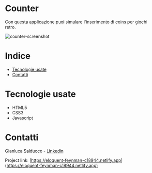 # Counter

Con questa applicazione puoi simulare l'inserimento  di coins per giochi retro.

![counter-screenshot](https://user-images.githubusercontent.com/84175834/155104700-e7743938-a629-4f85-a1ad-90edd73ca5a6.png)

# Indice

- [Tecnologie usate](#tecnologie-usate)
- [Contatti](#contatti)

# Tecnologie usate

* HTML5
* CSS3
* Javascript

# Contatti

Gianluca Salducco - [Linkedin](https://www.linkedin.com/in/gianluca-salducco-a4801522b/)


Project link: [https://eloquent-feynman-c18944.netlify.app](https://eloquent-feynman-c18944.netlify.app)

